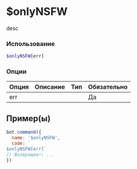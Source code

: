# $onlyNSFW
desc
### Использование
```php
$onlyNSFW[err]
```

### Опции

| Опция | Описание | Тип | Обязательно |
|--------|-------------|------|----------|
| err |  |  | Да |  
## Пример(ы)

```javascript
bot.command({
  name: '$onlyNSFW',
  code: `
$onlyNSFW[err]`
// Возвращает: ...
})
```